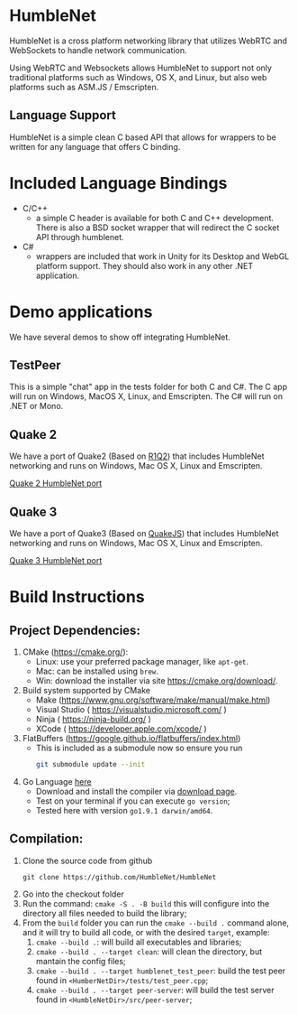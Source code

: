 HumbleNet
=========

HumbleNet is a cross platform networking library that utilizes WebRTC and WebSockets to handle network communication.

Using WebRTC and Websockets allows HumbleNet to support not only traditional platforms such as Windows, OS X, and Linux, but also web platforms such as ASM.JS / Emscripten.

Language Support
----------------
HumbleNet is a simple clean C based API that allows for wrappers to be written for any language that offers C binding.

Included Language Bindings
==========================
* C/C++
  - a simple C header is available for both C and C++ development.  There is also a BSD socket wrapper that will redirect the C socket API through humblenet.
* C#
  - wrappers are included that work in Unity for its Desktop and WebGL platform support. They should also work in any other .NET application.

Demo applications
=================
We have several demos to show off integrating HumbleNet.

TestPeer
--------
This is a simple "chat" app in the tests folder for both C and C#.   The C app will run on Windows, MacOS X, Linux, and Emscripten.   The C# will run on .NET or Mono.

Quake 2
-------
We have a port of Quake2 (Based on [R1Q2](http://www.r1ch.net/stuff/r1q2/)) that includes HumbleNet networking and runs on Windows, Mac OS X, Linux and Emscripten.

[Quake 2 HumbleNet port](https://github.com/HumbleNet/quake2)

Quake 3
-------
We have a port of Quake3 (Based on [QuakeJS](http://quakejs.com/)) that includes HumbleNet networking and runs on Windows, Mac OS X, Linux and Emscripten.

[Quake 3 HumbleNet port](https://github.com/HumbleNet/quake3)

Build Instructions
==================

Project Dependencies:
---------------------

1. CMake (https://cmake.org/):
    - Linux: use your preferred package manager, like `apt-get`.
    - Mac: can be installed using `brew`.
    - Win: download the installer via site https://cmake.org/download/.
2. Build system supported by CMake
    - Make (https://www.gnu.org/software/make/manual/make.html)
    - Visual Studio ( https://visualstudio.microsoft.com/ )
    - Ninja ( https://ninja-build.org/ )
    - XCode ( https://developer.apple.com/xcode/ )
3. FlatBuffers (https://google.github.io/flatbuffers/index.html)
    - This is included as a submodule now so ensure you run
      ```sh
      git submodule update --init
      ```
4. Go Language [here](https://golang.org/)
    - Download and install the compiler via [download page](https://golang.org/dl/).
    - Test on your terminal if you can execute `go version`;
    - Tested here with version `go1.9.1 darwin/amd64`.

Compilation:
------------

1. Clone the source code from github
   ```shell
   git clone https://github.com/HumbleNet/HumbleNet
   ```
2. Go into the checkout folder
3. Run the command: `cmake -S . -B build` this will configure into the directory all files needed to build the library;
4. From the `build` folder you can run the `cmake --build .` command alone, and it will try to build all code, or with the desired `target`, example:
    1. `cmake --build .`: will build all executables and libraries;
    2. `cmake --build . --target clean`: will clean the directory, but mantain the config files;
    3. `cmake --build . --target humblenet_test_peer`: build the test peer found in `<HumberNetDir>/tests/test_peer.cpp`;
    4. `cmake --build . --target peer-server`: will build the test server found in `<HumbleNetDir>/src/peer-server`;
